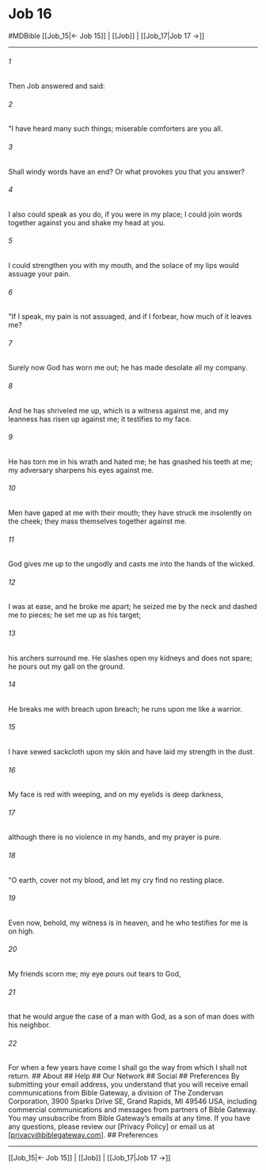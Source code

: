 # Job 16
#MDBible
[[Job_15|← Job 15]] | [[Job]] | [[Job_17|Job 17 →]]

***


###### 1 
Then Job answered and said: 

###### 2 
"I have heard many such things; miserable comforters are you all. 

###### 3 
Shall windy words have an end? Or what provokes you that you answer? 

###### 4 
I also could speak as you do, if you were in my place; I could join words together against you and shake my head at you. 

###### 5 
I could strengthen you with my mouth, and the solace of my lips would assuage your pain. 

###### 6 
"If I speak, my pain is not assuaged, and if I forbear, how much of it leaves me? 

###### 7 
Surely now God has worn me out; he has made desolate all my company. 

###### 8 
And he has shriveled me up, which is a witness against me, and my leanness has risen up against me; it testifies to my face. 

###### 9 
He has torn me in his wrath and hated me; he has gnashed his teeth at me; my adversary sharpens his eyes against me. 

###### 10 
Men have gaped at me with their mouth; they have struck me insolently on the cheek; they mass themselves together against me. 

###### 11 
God gives me up to the ungodly and casts me into the hands of the wicked. 

###### 12 
I was at ease, and he broke me apart; he seized me by the neck and dashed me to pieces; he set me up as his target; 

###### 13 
his archers surround me. He slashes open my kidneys and does not spare; he pours out my gall on the ground. 

###### 14 
He breaks me with breach upon breach; he runs upon me like a warrior. 

###### 15 
I have sewed sackcloth upon my skin and have laid my strength in the dust. 

###### 16 
My face is red with weeping, and on my eyelids is deep darkness, 

###### 17 
although there is no violence in my hands, and my prayer is pure. 

###### 18 
"O earth, cover not my blood, and let my cry find no resting place. 

###### 19 
Even now, behold, my witness is in heaven, and he who testifies for me is on high. 

###### 20 
My friends scorn me; my eye pours out tears to God, 

###### 21 
that he would argue the case of a man with God, as a son of man does with his neighbor. 

###### 22 
For when a few years have come I shall go the way from which I shall not return. ## About ## Help ## Our Network ## Social ## Preferences By submitting your email address, you understand that you will receive email communications from Bible Gateway, a division of The Zondervan Corporation, 3900 Sparks Drive SE, Grand Rapids, MI 49546 USA, including commercial communications and messages from partners of Bible Gateway. You may unsubscribe from Bible Gateway&rsquo;s emails at any time. If you have any questions, please review our [Privacy Policy] or email us at [privacy@biblegateway.com]. ## Preferences

***

[[Job_15|← Job 15]] | [[Job]] | [[Job_17|Job 17 →]]
